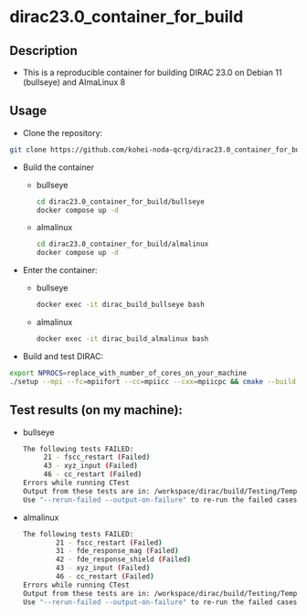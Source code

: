 # dirac23.0_container_for_build

## Description

- This is a reproducible container for building DIRAC 23.0 on Debian 11 (bullseye) and AlmaLinux 8

## Usage

- Clone the repository:

```bash
git clone https://github.com/kohei-noda-qcrg/dirac23.0_container_for_build.git
```

- Build the container

  - bullseye

    ```bash
    cd dirac23.0_container_for_build/bullseye
    docker compose up -d
    ```

  - almalinux

    ```bash
    cd dirac23.0_container_for_build/almalinux
    docker compose up -d
    ```

- Enter the container:

  - bullseye

    ```bash
    docker exec -it dirac_build_bullseye bash
    ```

  - almalinux

    ```bash
    docker exec -it dirac_build_almalinux bash
    ```

- Build and test DIRAC:

```bash
export NPROCS=replace_with_number_of_cores_on_your_machine
./setup --mpi --fc=mpiifort --cc=mpiicc --cxx=mpiicpc && cmake --build build -j$NPROCS && ctest --test-dir ./build -j$NPROCS
```

## Test results (on my machine):

  - bullseye

    ```bash
    The following tests FAILED:
         21 - fscc_restart (Failed)
         43 - xyz_input (Failed)
         46 - cc_restart (Failed)
    Errors while running CTest
    Output from these tests are in: /workspace/dirac/build/Testing/Temporary/LastTest.log
    Use "--rerun-failed --output-on-failure" to re-run the failed cases verbosely
    ```

  - almalinux

    ```bash
    The following tests FAILED:
            21 - fscc_restart (Failed)
            31 - fde_response_mag (Failed)
            42 - fde_response_shield (Failed)
            43 - xyz_input (Failed)
            46 - cc_restart (Failed)
    Errors while running CTest
    Output from these tests are in: /workspace/dirac/build/Testing/Temporary/LastTest.log
    Use "--rerun-failed --output-on-failure" to re-run the failed cases verbosely.
    ```
